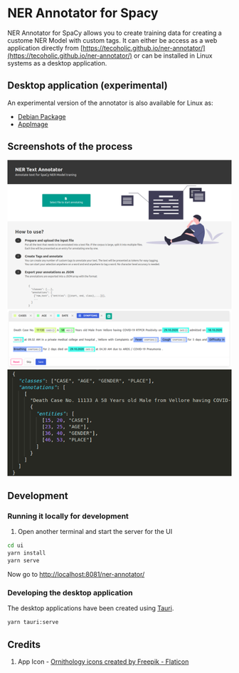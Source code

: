 # NER Annotator for Spacy

NER Annotator for SpaCy allows you to create training data for creating a custome NER Model with custom tags. It can either be access as a web application directly from [https://tecoholic.github.io/ner-annotator/](https://tecoholic.github.io/ner-annotator/) or can be installed in Linux systems as a desktop application.

## Desktop application (experimental)

An experimental version of the annotator is also available for Linux as:

- [Debian Package](https://github.com/tecoholic/ner-annotator/releases/download/0.1.0/ner-annotator_0.1.0_amd64.deb)
- [AppImage](https://github.com/tecoholic/ner-annotator/releases/download/0.1.0/ner-annotator_0.1.0_amd64.AppImage)

## Screenshots of the process

![Homepage](assets/start_page.png?raw=true)
![Annotation Page](assets/tagging.png?raw=true)
![JSON output](assets/output.png?raw=true)

## Development

### Running it locally for development

1. Open another terminal and start the server for the UI

```sh
cd ui
yarn install
yarn serve
```

Now go to [http://localhost:8081/ner-annotator/](http://localhost:8081/ner-annotator/)

### Developing the desktop application

The desktop applications have been created using [Tauri](https://tauri.studio).

```sh
yarn tauri:serve
```

## Credits

1. App Icon - <a href="https://www.flaticon.com/free-icons/ornithology" title="ornithology icons">Ornithology icons created by Freepik - Flaticon</a>
